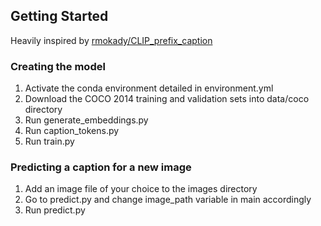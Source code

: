 ## Getting Started

Heavily inspired by [rmokady/CLIP_prefix_caption](https://github.com/rmokady/CLIP_prefix_caption)

### Creating the model

1) Activate the conda environment detailed in environment.yml 
2) Download the COCO 2014 training and validation sets into data/coco directory 
3) Run generate_embeddings.py 
4) Run caption_tokens.py 
5) Run train.py

### Predicting a caption for a new image

1) Add an image file of your choice to the images directory
2) Go to predict.py and change image_path variable in main accordingly
3) Run predict.py
